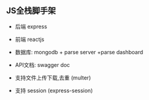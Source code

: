 ## JS全栈脚手架

* 后端 express

* 前端 reactjs

* 数据库: mongodb + parse server +parse dashboard

* API文档: swagger doc

* 支持文件上传下载,去重 (multer)

* 支持 session (express-session)